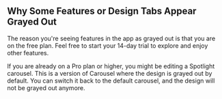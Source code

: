 ## Why Some Features or Design Tabs Appear Grayed Out

The reason you're seeing features in the app as grayed out is that you are on the free plan. Feel free to start your 14-day trial to explore and enjoy other features.

If you are already on a Pro plan or higher, you might be editing a Spotlight carousel. This is a version of Carousel where the design is grayed out by default. You can switch it back to the default carousel, and the design will not be grayed out anymore.